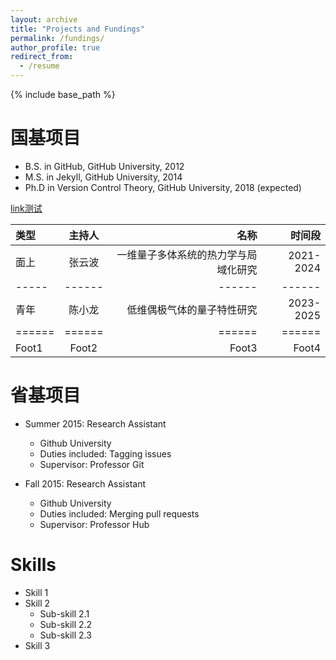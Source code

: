 ```yaml
---
layout: archive
title: "Projects and Fundings"
permalink: /fundings/
author_profile: true
redirect_from:
  - /resume
---
```


{% include base_path %}

国基项目
======
* B.S. in GitHub, GitHub University, 2012
* M.S. in Jekyll, GitHub University, 2014
* Ph.D in Version Control Theory, GitHub University, 2018 (expected)

[link测试](http://github.com "测试")

| 类型 | 主持人 | 名称 | 时间段 | 
|:--------|:-------:|--------:|--------:|
| 面上 | 张云波 | 一维量子多体系统的热力学与局域化研究   | 2021-2024 |
|-----|------|------|------|
| 青年 | 陈小龙 | 低维偶极气体的量子特性研究   | 2023-2025  |
|======|======|======|======|
| Foot1   | Foot2   | Foot3   | Foot4   |



省基项目
======
* Summer 2015: Research Assistant
  * Github University
  * Duties included: Tagging issues
  * Supervisor: Professor Git

* Fall 2015: Research Assistant
  * Github University
  * Duties included: Merging pull requests
  * Supervisor: Professor Hub
  
Skills
======
* Skill 1
* Skill 2
  * Sub-skill 2.1
  * Sub-skill 2.2
  * Sub-skill 2.3
* Skill 3
